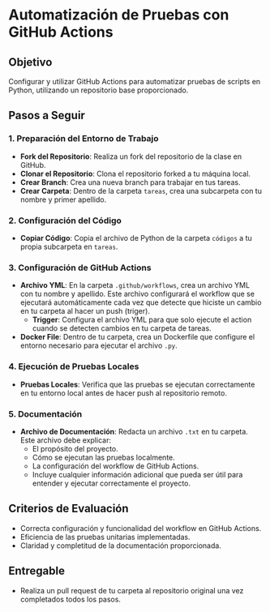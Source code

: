 # Automatización de Pruebas con GitHub Actions

## Objetivo
Configurar y utilizar GitHub Actions para automatizar pruebas de scripts en Python, utilizando un repositorio base proporcionado.

## Pasos a Seguir

### 1. Preparación del Entorno de Trabajo
- **Fork del Repositorio**: Realiza un fork del repositorio de la clase en GitHub.
- **Clonar el Repositorio**: Clona el repositorio forked a tu máquina local.
- **Crear Branch**: Crea una nueva branch para trabajar en tus tareas.
- **Crear Carpeta**: Dentro de la carpeta `tareas`, crea una subcarpeta con tu nombre y primer apellido.

### 2. Configuración del Código
- **Copiar Código**: Copia el archivo de Python de la carpeta `códigos` a tu propia subcarpeta en `tareas`.

### 3. Configuración de GitHub Actions
- **Archivo YML**: En la carpeta `.github/workflows`, crea un archivo YML con tu nombre y apellido. Este archivo configurará el workflow que se ejecutará automáticamente cada vez que detecte que hiciste un cambio en tu carpeta al hacer un push (triger).
  - **Trigger**: Configura el archivo YML para que solo ejecute el action cuando se detecten cambios en tu carpeta de tareas.
- **Docker File**: Dentro de tu carpeta, crea un Dockerfile que configure el entorno necesario para ejecutar el archivo `.py`.

### 4. Ejecución de Pruebas Locales
- **Pruebas Locales**: Verifica que las pruebas se ejecutan correctamente en tu entorno local antes de hacer push al repositorio remoto.

### 5. Documentación
- **Archivo de Documentación**: Redacta un archivo `.txt` en tu carpeta. Este archivo debe explicar:
  - El propósito del proyecto.
  - Cómo se ejecutan las pruebas localmente.
  - La configuración del workflow de GitHub Actions.
  - Incluye cualquier información adicional que pueda ser útil para entender y ejecutar correctamente el proyecto.

## Criterios de Evaluación
- Correcta configuración y funcionalidad del workflow en GitHub Actions.
- Eficiencia de las pruebas unitarias implementadas.
- Claridad y completitud de la documentación proporcionada.

## Entregable
- Realiza un pull request de tu carpeta al repositorio original una vez completados todos los pasos.
